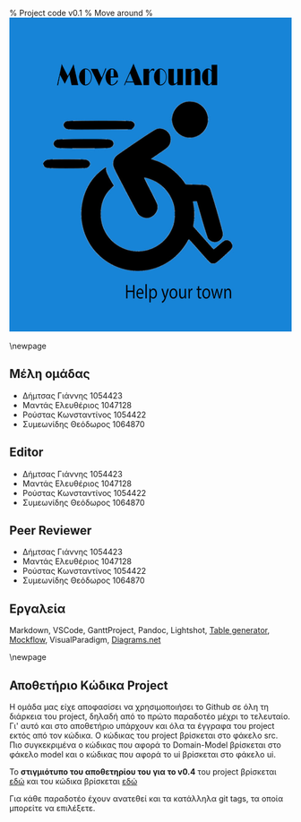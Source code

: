 % Project code v0.1
% Move around
% ![](images/Logo.jpg)

\newpage

## Μέλη ομάδας
* Δήμτσας Γιάννης 1054423
* Μαντάς Ελευθέριος 1047128
* Ρούστας Κωνσταντίνος 1054422
* Συμεωνίδης Θεόδωρος 1064870

## Editor
* Δήμτσας Γιάννης 1054423
* Μαντάς Ελευθέριος 1047128
* Ρούστας Κωνσταντίνος 1054422
* Συμεωνίδης Θεόδωρος 1064870

## Peer Reviewer
* Δήμτσας Γιάννης 1054423
* Μαντάς Ελευθέριος 1047128
* Ρούστας Κωνσταντίνος 1054422
* Συμεωνίδης Θεόδωρος 1064870

## Εργαλεία
Markdown, VSCode, GanttProject, Pandoc, Lightshot, [Table generator](https://www.tablesgenerator.com/), [Mockflow](https://www.mockflow.com/), VisualParadigm, [Diagrams.net](https://app.diagrams.net/)

\newpage

## Αποθετήριο Κώδικα Project
H ομάδα μας είχε αποφασίσει να χρησιμοποιήσει το Github σε όλη τη διάρκεια του project, δηλαδή από το πρώτο παραδοτέο μέχρι το τελευταίο. Γι' αυτό και στο αποθετήριο υπάρχουν και όλα τα έγγραφα του project εκτός από τον κώδικα. O κώδικας του project βρίσκεται στο φάκελο src. Πιο συγκεκριμένα ο κώδικας που αφορά το Domain-Model βρίσκεται στο φάκελο model και ο κώδικας που αφορά το ui βρίσκεται στο φάκελο ui.

To **στιγμιότυπο του αποθετηρίου του για το v0.4** του project βρίσκεται [εδώ](https://github.com/Elite-Build-Team/move-around/tree/v0.4/) και του κώδικα βρίσκεται [εδώ](https://github.com/Elite-Build-Team/move-around/tree/v0.4/src/)

Για κάθε παραδοτέο έχουν ανατεθεί και τα κατάλληλα git tags, τα οποία μπορείτε να επιλέξετε.
